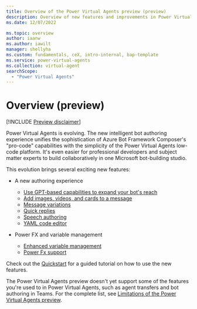 ```yaml
---
title: Overview of the Power Virtual Agents preview (preview)
description: Overview of new features and improvements in Power Virtual Agents preview.
ms.date: 12/07/2022

ms.topic: overview
author: iaanw
ms.author: iawilt
manager: shellyha
ms.custom: fundamentals, ceX, intro-internal, bap-template
ms.service: power-virtual-agents
ms.collection: virtual-agent
searchScope:
  - "Power Virtual Agents"
---
```


# Overview (preview)

[!INCLUDE [Preview disclaimer](includes/public-preview-disclaimer.md)]

Power Virtual Agents is evolving. The new intelligent bot authoring experience unifies the sophistication of Azure Bot Framework Composer's "pro-code" capabilities with the simplicity of the Power Virtual Agents low-code platform. It's even easier for professional developers and subject matter experts to build collaboratively in one Microsoft bot-building studio.

This evolution brings several exciting new features:

- A new authoring experience

  - [Use GPT-based capabilities to expand your bot's reach](../nlu-gpt-overview.md)
  - [Add images, videos, and cards to a message](authoring-send-message.md)
  - [Message variations](authoring-send-message.md#use-message-variations)
  - [Quick replies](authoring-send-message.md#use-quick-replies)
  - [Speech authoring](authoring-send-message.md#use-ssml-to-customize-speech-responses)
  - [YAML code editor](authoring-create-edit-topics.md)

- Power FX and variable management
  - [Enhanced variable management](authoring-variables.md)
  - [Power Fx support](advanced-power-fx.md)

Check out the [Quickstart](quickstart.md) for a guided tutorial on how to use the new features.

The Power Virtual Agents preview doesn't yet support some of the features you're used to in Power Virtual Agents, such as agent transfers and bot authoring in Teams. For the complete list, see [Limitations of the Power Virtual Agents preview](limitations.md).
